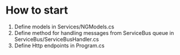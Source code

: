 # How to start

1. Define models in Services/NGModels.cs
2. Define method for handling messages from ServiceBus queue in ServiceBus/ServiceBusHandler.cs
3. Define Http endpoints in Program.cs